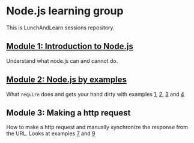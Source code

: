 Node.js learning group
===========
This is LunchAndLearn sessions repository.

## [Module 1: Introduction to Node.js](http://www.slideshare.net/abhinavdhasmana/intro-to-nodejs-49536883) 
Understand what node.js can and cannot do.

## [Module 2: Node.js by examples](http://www.slideshare.net/abhinavdhasmana/node-js-lunch-and-learn-session-2)
What `require` does and gets your hand dirty with examples [1](https://github.com/abhinavdhasmana/learnyounode/blob/master/1.js), [2](https://github.com/abhinavdhasmana/learnyounode/blob/master/2.js), [3](https://github.com/abhinavdhasmana/learnyounode/blob/master/3.js) and [4](https://github.com/abhinavdhasmana/learnyounode/blob/master/4.js)

## Module 3: Making a http request
How to make a http request and manually synchronize the response from the URL. Looks at examples [7](https://github.com/abhinavdhasmana/learnyounode/blob/master/7.js) and [9](https://github.com/abhinavdhasmana/learnyounode/blob/master/9.js)



